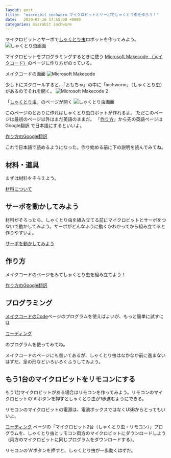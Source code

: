 ```yaml
---
layout: post
title:  "micro:bit inchworm マイクロビットとサーボでしゃくとり虫を作ろう！"
date:   2020-07-16 17:55:00 +0900
categories: microbit inchworm
---
```

マイクロビットとサーボで[しゃくとり虫](https://makecode.microbit.org/projects/inchworm)ロボットを作ってみよう。
![しゃくとり虫画面](/blog/images/2020-07-16-img003.png)

マイクロビットをプログラミングするときに使う [Microsoft Makecode （メイクコード）](https://makecode.microbit.org/)のページに作り方がのっている。

メイクコードの画面
![Microsoft Makecode](/blog/images/2020-07-16-img001.png)

少し下にスクロールすると、「おもちゃ」の中に「inchworm」（しゃくとり虫）があるのでそれを開く。
![Microsoft Makecode 2](/blog/images/2020-07-16-img002.png)

「[しゃくとり虫](https://makecode.microbit.org/projects/inchworm)」のページが開く
![しゃくとり虫画面](/blog/images/2020-07-16-img003.png)

このページのとおりに作ればしゃくとり虫ロボットが作れるよ。
ただこのページは最初のページ以外はまだ英語のままだ。
「[作り方](https://makecode.microbit.org/projects/inchworm/make)」から先の英語ページは Google翻訳 で日本語にするといいよ。

[作り方のGoogle翻訳](https://translate.google.co.jp/translate?hl=ja&sl=en&tl=ja&u=https%3A%2F%2Fmakecode.microbit.org%2Fprojects%2Finchworm%2Fmake)

これで日本語で読めるようになった。作り始める前に下の説明を読んでみてね。

## 材料・道具
まずは材料をそろえよう。

[材料について](/blog/microbit/inchworm/2020/07/21/microbit-inchworm-materials.html)

## サーボを動かしてみよう
材料がそろったら、しゃくとり虫を組み立てる前にマイクロビットとサーボをつないで動かしてみよう。サーボがどんなふうに動くかわかってから組み立てると作りやすいよ。

[サーボを動かしてみよう](/blog/microbit/inchworm/servo/2020/07/14/microbit-inchworm-dryrun.html)

## 作り方
メイクコードのページをみてしゃくとり虫を組み立てよう！

[作り方のGoogle翻訳](https://translate.google.co.jp/translate?hl=ja&sl=en&tl=ja&u=https%3A%2F%2Fmakecode.microbit.org%2Fprojects%2Finchworm%2Fmake)

## プログラミング
[メイクコードのCode](https://makecode.microbit.org/projects/inchworm/code)ページのプログラムを使えばよいが、もっと簡単に試すには

[コーディング](/blog/microbit/inchworm/2020/07/15/microbit-inchworm-code.html)

のプログラムを使ってみてね。

メイクコードのページにも書いてあるが、しゃくとり虫はなかなか前に進まないはずだ。足の形などいろいろくふうしてみよう。

## もう1台のマイクロビットをリモコンにする
もう1台マイクロビットがある場合はリモコンを作ってみよう。リモコンのマイクロビットの'A'ボタンを押すとしゃくとり虫が1歩進むようにできる。

リモコンのマイクロビットの電源は、電池ボックスではなくUSBからとってもいいよ。

[コーディング](/blog/microbit/inchworm/2020/07/15/microbit-inchworm-code.html) ページの「マイクロビット2台（しゃくとり虫・リモコン）」プログラムを、しゃくとり虫とリモコン両方のマイクロビットにダウンロードしよう（両方のマイクロビットに同じプログラムをダウンロードする）。

リモコンの'A'ボタンを押すと、しゃくとり虫が一歩動くはずだ。